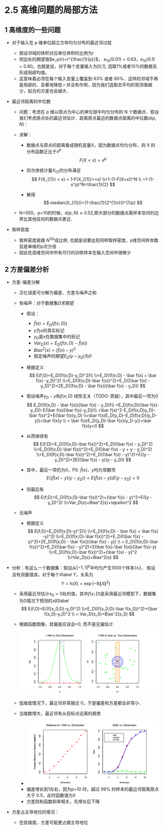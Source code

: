 # 2.5 高维问题的局部方法

## 1 高维度的一些问题

* 对于输入在 p 维单位超立方体均匀分布的最近邻过程
  * 假设邻域的体积对应单位体积的比例为r
  * 则边长的期望值$e_p(r)=r^{\frac{1}{p}}​$， $e_{10}(0.01)=0.63​$，$e_{10}(0.1)=0.80​$。也就是说，对于每个变量输入为[0,1], 选取1%或者10%的数据去形成局部均值。
  * 这意味着必须在每个输入变量上覆盖到 63% 或者 80%．这样的邻域不再是局部的．显著地降低 r 并没有作用，因为我们选取去平均的观测值越少，拟合的方差也会越大．

* 最近邻距离的中位数

  * 问题：考虑在 p 维以原点为中心的单位球中均匀分布的 N 个数据点．假设我们考虑原点处的最近邻估计．距离原点最近的数据点距离的中位数$d(p,N)$：

  * 求解：

    * 数据点与原点的距离看成随机变量X，因为数据点均匀分布，则 X 的分布函数正比于$x^p$
      $$
      F(X<x)=x^p
      $$

    * 则次序统计量$X_{(1)}$的分布满足
      $$
      F(X_{(1)} < x) = 1-F(X_{(1)}>=x)
      \\=1-(1-F(X<x))^N
      \\ =1-(1-x^p)^N=\frac{1}{2}
      $$

    * 解得
      $$
      median(X_{(1)})=(1-\frac{1}{2^{1/n}})^{1/p}
      $$

  * N=500，p=10的时候，$d(p, N)\approx 0.52$,即大部分的数据点离样本空间的边界比其他任何的数据点更近．

* 取样密度

  * 取样密度是跟 $N^{1/p}$成比例, 也就是说要达到同样取样密度，p维空间样本数目是单维的p次方倍
  * 因此在高维空间中所有可行的训练样本在输入空间中很稀少

## 2 方差偏差分析

* 方差-偏差分解

  * 泛化误差可分解为偏差、方差与噪声之和

  * 有噪声：对于数据集$D$求期望

    * 假设：

      * $\bar f(x) = E_D(f(x;D))$
      * $y$为$x​$的真实标记
      * $y_D​$是$x​$在数据集中的标记
      * $Var_D(x)=E_D(f(x;D)-\bar f(x))$
      * $Bias^2(x)=(\bar f(x)-y)^2$
      * 假定噪声的期望$E_D(y-y_D)​$为0

    * 根据定义
      $$
      E(f;D)=E_D((f(x;D)-y_D)^2)\\
      \\=E_D((f(x;D) - \bar f(x) + \bar f(x) -y_D)^2)
      \\=E_D((f(x;D)-\bar f(x))^2)+E_D((\bar f(x) - y_D)^2)+2E_D((f(x;D) - \bar f(x))(\bar f(x) - y_D))
      $$

    * 假设噪声$y_D-y$和$f(x;D)$ 线性无关（TODO: 质疑），其中最后一项为0
      $$
      E_D((f(x;D) - \bar f(x))(\bar f(x) - y_D))\\
      =E_D(f(x;D)(\bar f(x)-y_D))-E(\bar f(x)(\bar f(x)-y_D))\\
      =\bar f(x)^2-E_D(f(x;D)y_D)-\bar f(x)^2+E(\bar f(x)y_D)
      \\=\bar f(x)E_D(y_D)-E_D(f(x;D)(y_D-y))+\bar f(x)y
      \\ = \bar f(x)E_D(y_D)-\bar f(x)(y_D-y))+\bar f(x)y=0
      $$

    * 从而继续有
      $$
      E(f;D)=E_D((f(x;D)-\bar f(x))^2)+E_D((\bar f(x) - y_D)^2)
      \\=E_D((f(x;D)-\bar f(x))^2)+E_D((\bar f(x) - y + y - y_D)^2)
      \\=E_D((f(x;D)-\bar f(x))^2)+E_D((\bar f(x) - y)^2)+E((y - y_D)^2)+2E((\bar f(x) - y)(y - y_D))
      $$

    * 其中，最后一项仍为0，PS: $\bar f(x)$、$y$均为常数项
      $$
      E((\bar f(x) - y)(y - y_D))=E(\bar f(x) - y))E(y-y_D)=0
      $$

    * 则最后有
      $$
      E(f;D)=E_D((f(x;D)-\bar f(x))^2)+(\bar f(x) - y)^2+E((y - y_D)^2)
      \\=Var_D(x)+Bias^2(x)+\epsilon^2
      $$

  * 无噪声

    * 根据定义
      $$
      E(f;D)=E_D((f(x;D)-y)^2)\\
      \\=E_D((f(x;D) - \bar f(x) + \bar f(x) -y)^2)
      \\=E_D((f(x;D)-\bar f(x))^2)+E_D((\bar f(x) - y)^2)+2E_D((f(x;D) - \bar f(x))(\bar f(x) - y))
      \\ = E_D((f(x;D)-\bar f(x))^2)+E_D((\bar f(x) - y)^2)+2(\bar f(x)-\bar f(x))(\bar f(x)-y)
      \\=E_D((f(x;D)-\bar f(x))^2)+(\bar f(x) - y)^2
      \\=Var_D(x)+Bias^2(x)
      $$
      

* 分析：有这么一个数据集：假设从$[-1,1]^p$中均匀产生1000个样本$\{x_i\}$， 假设没有测量错误，对于每个$X$label $Y$，关系为
  $$
  Y=h(X)=\exp(-8\|X\|^2)
  $$

  * 采用最近邻估计$x_0=0$处的值，其中$f(x;D)$是采用最近邻模型下，数据集为D情况下预测的x的label
    $$
    E(f;D)=E((f(x_0;D)-y_0)^2)
    \\=E_D((f(x_0;D)-\bar f(x_0))^2)+(\bar f(x_0)-y_0)^2
    \\ = Var_D(x_0)+Bias^2(x_0)
    $$

  * 根据函数图像，其偏差应该会<0, 而不是无偏估计

    ![1608574654318](assets/1608574654318.png)

  * 低维度情况下，最近邻非常接近 0，于是偏差和方差都会非常小．
  * 当维数增大，最近邻有从目标点远离的趋势
    * ![1608574841418](assets/1608574841418.png)
    * 偏差增长到1左右，因为p=10 时，超过 99% 的样本的最近邻距离原点大于 0.5，此时函数值为0
    * 方差则和函数斜率相关，先增长后下降

* 方差占主导地位的情况：

  * 在低维度，方差可能更占据主导地位